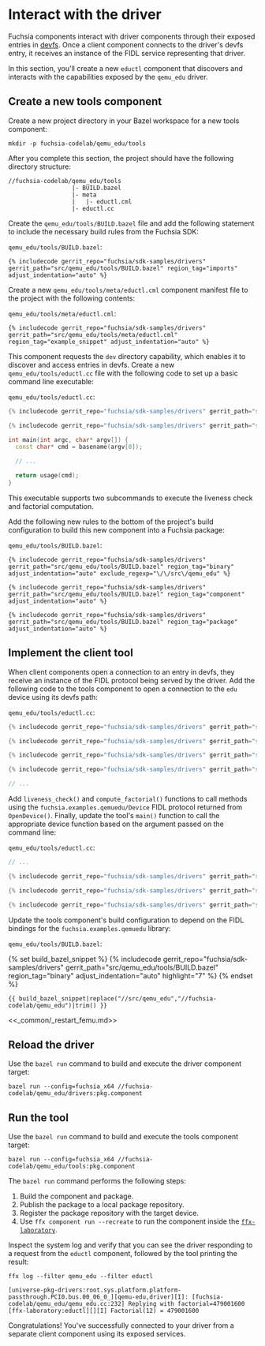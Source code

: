 # Interact with the driver

Fuchsia components interact with driver components through their exposed entries
in [devfs][concepts-devfs]. Once a client component connects to the driver's
devfs entry, it receives an instance of the FIDL service representing that
driver.

In this section, you'll create a new `eductl` component that discovers and
interacts with the capabilities exposed by the `qemu_edu` driver.

## Create a new tools component

Create a new project directory in your Bazel workspace for a new tools component:

```posix-terminal
mkdir -p fuchsia-codelab/qemu_edu/tools
```

After you complete this section, the project should have the following directory
structure:

```none {:.devsite-disable-click-to-copy}
//fuchsia-codelab/qemu_edu/tools
                  |- BUILD.bazel
                  |- meta
                  |   |- eductl.cml
                  |- eductl.cc
```

Create the `qemu_edu/tools/BUILD.bazel` file and add the following statement to
include the necessary build rules from the Fuchsia SDK:

`qemu_edu/tools/BUILD.bazel`:

```bazel
{% includecode gerrit_repo="fuchsia/sdk-samples/drivers" gerrit_path="src/qemu_edu/tools/BUILD.bazel" region_tag="imports" adjust_indentation="auto" %}
```

Create a new `qemu_edu/tools/meta/eductl.cml` component manifest file to the
project with the following contents:

`qemu_edu/tools/meta/eductl.cml`:

```json5
{% includecode gerrit_repo="fuchsia/sdk-samples/drivers" gerrit_path="src/qemu_edu/tools/meta/eductl.cml" region_tag="example_snippet" adjust_indentation="auto" %}

```

This component requests the `dev` directory capability, which enables it to
discover and access entries in devfs. Create a new `qemu_edu/tools/eductl.cc`
file with the following code to set up a basic command line executable:

`qemu_edu/tools/eductl.cc`:

```cpp
{% includecode gerrit_repo="fuchsia/sdk-samples/drivers" gerrit_path="src/qemu_edu/tools/eductl.cc" region_tag="imports" adjust_indentation="auto" %}

{% includecode gerrit_repo="fuchsia/sdk-samples/drivers" gerrit_path="src/qemu_edu/tools/eductl.cc" region_tag="cli_helpers" adjust_indentation="auto" %}

int main(int argc, char* argv[]) {
  const char* cmd = basename(argv[0]);

  // ...

  return usage(cmd);
}

```

This executable supports two subcommands to execute the liveness check and
factorial computation.

Add the following new rules to the bottom of the project's build configuration
to build this new component into a Fuchsia package:

`qemu_edu/tools/BUILD.bazel`:

```bazel
{% includecode gerrit_repo="fuchsia/sdk-samples/drivers" gerrit_path="src/qemu_edu/tools/BUILD.bazel" region_tag="binary" adjust_indentation="auto" exclude_regexp="\/\/src\/qemu_edu" %}

{% includecode gerrit_repo="fuchsia/sdk-samples/drivers" gerrit_path="src/qemu_edu/tools/BUILD.bazel" region_tag="component" adjust_indentation="auto" %}

{% includecode gerrit_repo="fuchsia/sdk-samples/drivers" gerrit_path="src/qemu_edu/tools/BUILD.bazel" region_tag="package" adjust_indentation="auto" %}
```

## Implement the client tool

When client components open a connection to an entry in devfs, they receive an
instance of the FIDL protocol being served by the driver. Add the following code
to the tools component to open a connection to the `edu` device using its devfs
path:

`qemu_edu/tools/eductl.cc`:

```cpp
{% includecode gerrit_repo="fuchsia/sdk-samples/drivers" gerrit_path="src/qemu_edu/tools/eductl.cc" region_tag="imports" adjust_indentation="auto" %}

{% includecode gerrit_repo="fuchsia/sdk-samples/drivers" gerrit_path="src/qemu_edu/tools/eductl.cc" region_tag="fidl_imports" adjust_indentation="auto" highlight="1" %}

{% includecode gerrit_repo="fuchsia/sdk-samples/drivers" gerrit_path="src/qemu_edu/tools/eductl.cc" region_tag="device_path" adjust_indentation="auto" highlight="1,2" %}

{% includecode gerrit_repo="fuchsia/sdk-samples/drivers" gerrit_path="src/qemu_edu/tools/eductl.cc" region_tag="device_client" adjust_indentation="auto" highlight="1,2,3,4,5,6,7,8,9,10,11,12,13,14,15,16,17,18" %}

// ...
```

Add `liveness_check()` and `compute_factorial()` functions to call methods using
the `fuchsia.examples.qemuedu/Device` FIDL protocol returned from `OpenDevice()`.
Finally, update the tool's `main()` function to call the appropriate device
function based on the argument passed on the command line:

`qemu_edu/tools/eductl.cc`:

```cpp
// ...

{% includecode gerrit_repo="fuchsia/sdk-samples/drivers" gerrit_path="src/qemu_edu/tools/eductl.cc" region_tag="liveness_check" adjust_indentation="auto" highlight="1,2,3,4,5,6,7,8,9,10,11,12,13,14,15,16,17,18,19,20,21,22,23" %}

{% includecode gerrit_repo="fuchsia/sdk-samples/drivers" gerrit_path="src/qemu_edu/tools/eductl.cc" region_tag="compute_factorial" adjust_indentation="auto" highlight="1,2,3,4,5,6,7,8,9,10,11,12,13,14,15,16,17,18,19,20,21,22,23,24,25" %}

{% includecode gerrit_repo="fuchsia/sdk-samples/drivers" gerrit_path="src/qemu_edu/tools/eductl.cc" region_tag="main" adjust_indentation="auto" highlight="4,5,6,7,8,9,10,11,12,13,14,15,16,17,18,19,20" %}
```

Update the tools component's build configuration to depend on the FIDL bindings
for the `fuchsia.examples.qemuedu` library:

`qemu_edu/tools/BUILD.bazel`:

{% set build_bazel_snippet %}
{% includecode gerrit_repo="fuchsia/sdk-samples/drivers" gerrit_path="src/qemu_edu/tools/BUILD.bazel" region_tag="binary" adjust_indentation="auto" highlight="7" %}
{% endset %}

```bazel
{{ build_bazel_snippet|replace("//src/qemu_edu","//fuchsia-codelab/qemu_edu")|trim() }}
```

<<_common/_restart_femu.md>>

## Reload the driver

Use the `bazel run` command to build and execute the driver component target:

```posix-terminal
bazel run --config=fuchsia_x64 //fuchsia-codelab/qemu_edu/drivers:pkg.component
```

## Run the tool

Use the `bazel run` command to build and execute the tools component target:

```posix-terminal
bazel run --config=fuchsia_x64 //fuchsia-codelab/qemu_edu/tools:pkg.component
```

The `bazel run` command performs the following steps:

1.  Build the component and package.
1.  Publish the package to a local package repository.
1.  Register the package repository with the target device.
1.  Use `ffx component run --recreate` to run the component inside the
    [`ffx-laboratory`][ffx-laboratory].

Inspect the system log and verify that you can see the driver responding to a
request from the `eductl` component, followed by the tool printing the result:

```posix-terminal
ffx log --filter qemu_edu --filter eductl
```

```none {:.devsite-disable-click-to-copy}
[universe-pkg-drivers:root.sys.platform.platform-passthrough.PCI0.bus.00_06_0_][qemu-edu,driver][I]: [fuchsia-codelab/qemu_edu/qemu_edu.cc:232] Replying with factorial=479001600
[ffx-laboratory:eductl][][I] Factorial(12) = 479001600
```

Congratulations! You've successfully connected to your driver from a separate
client component using its exposed services.

<!-- Reference links -->

[concepts-devfs]: /docs/concepts/drivers/driver_communication.md#service_discovery_using_devfs
[ffx-laboratory]: /docs/development/components/run.md#ffx-laboratory

